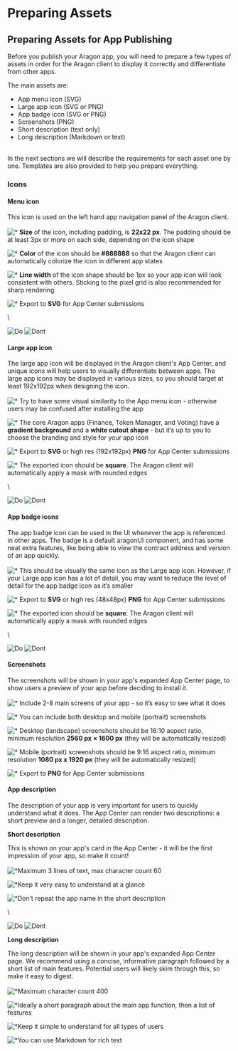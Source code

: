 # Preparing Assets

## Preparing Assets for App Publishing

Before you publish your Aragon app, you will need to prepare a few types of assets in order for the Aragon client to display it correctly and differentiate from other apps.

The main assets are:

* App menu icon (SVG)
* Large app icon (SVG or PNG)
* App badge icon (SVG or PNG)
* Screenshots (PNG)
* Short description (text only)
* Long description (Markdown or text)

\
In the next sections we will describe the requirements for each asset one by one. Templates are also provided to help you prepare everything.

### Icons <a href="#icons" id="icons"></a>

#### Menu icon <a href="#menu-icon" id="menu-icon"></a>

This icon is used on the left hand app navigation panel of the Aragon client.\
\
![\*](https://hack.aragon.org/docs/assets/check.svg) **Size** of the icon, including padding, is **22x22 px**. The padding should be at least 3px or more on each side, depending on the icon shape

![\*](https://hack.aragon.org/docs/assets/check.svg) **Color** of the icon should be **#888888** so that the Aragon client can automatically colorize the icon in different app states

![\*](https://hack.aragon.org/docs/assets/check.svg) **Line width** of the icon shape should be 1px so your app icon will look consistent with others. Sticking to the pixel grid is also recommended for sharp rendering

![\*](https://hack.aragon.org/docs/assets/check.svg) Export to **SVG** for App Center submissions

\


![Do](https://hack.aragon.org/docs/assets/app-center-1.svg) ![Dont](https://hack.aragon.org/docs/assets/app-center-2.svg)

#### Large app icon <a href="#large-app-icon" id="large-app-icon"></a>

The large app icon will be displayed in the Aragon client's App Center, and unique icons will help users to visually differentiate between apps. The large app icons may be displayed in various sizes, so you should target at least 192x192px when designing the icon.\
\
![\*](https://hack.aragon.org/docs/assets/check.svg) Try to have some visual similarity to the App menu icon - otherwise users may be confused after installing the app

![\*](https://hack.aragon.org/docs/assets/check.svg) The core Aragon apps (Finance, Token Manager, and Voting) have a **gradient background** and a **white cutout shape** - but it’s up to you to choose the branding and style for your app icon

![\*](https://hack.aragon.org/docs/assets/check.svg) Export to **SVG** or high res (192x192px) **PNG** for App Center submissions

![\*](https://hack.aragon.org/docs/assets/check.svg) The exported icon should be **square**. The Aragon client will automatically apply a mask with rounded edges

\


![Do](https://hack.aragon.org/docs/assets/app-center-3.svg) ![Dont](https://hack.aragon.org/docs/assets/app-center-4.svg)

#### App badge icons <a href="#app-badge-icons" id="app-badge-icons"></a>

The app badge icon can be used in the UI whenever the app is referenced in other apps. The badge is a default aragonUI component, and has some neat extra features, like being able to view the contract address and version of an app quickly.\
\
![\*](https://hack.aragon.org/docs/assets/check.svg) This should be visually the same icon as the Large app icon. However, if your Large app icon has a lot of detail, you may want to reduce the level of detail for the app badge icon as it’s smaller

![\*](https://hack.aragon.org/docs/assets/check.svg) Export to **SVG** or high res (48x48px) **PNG** for App Center submissions

![\*](https://hack.aragon.org/docs/assets/check.svg) The exported icon should be **square**. The Aragon client will automatically apply a mask with rounded edges

\


![Do](https://hack.aragon.org/docs/assets/app-center-5.svg) ![Dont](https://hack.aragon.org/docs/assets/app-center-6.svg)

#### Screenshots <a href="#screenshots" id="screenshots"></a>

The screenshots will be shown in your app's expanded App Center page, to show users a preview of your app before deciding to install it.\
\
![\*](https://hack.aragon.org/docs/assets/check.svg) Include 2-8 main screens of your app - so it’s easy to see what it does

![\*](https://hack.aragon.org/docs/assets/check.svg) You can include both desktop and mobile (portrait) screenshots

![\*](https://hack.aragon.org/docs/assets/check.svg) Desktop (landscape) screenshots should be 16:10 aspect ratio, minimum resolution **2560 px × 1600 px** (they will be automatically resized)

![\*](https://hack.aragon.org/docs/assets/check.svg) Mobile (portrait) screenshots should be 9:16 aspect ratio, minimum resolution **1080 px x 1920 px** (they will be automatically resized)

![\*](https://hack.aragon.org/docs/assets/check.svg) Export to **PNG** for App Center submissions

#### App description <a href="#app-description" id="app-description"></a>

The description of your app is very important for users to quickly understand what it does. The App Center can render two descriptions: a short preview and a longer, detailed description.

**Short description**

This is shown on your app's card in the App Center - it will be the first impression of your app, so make it count!\
\
![\*](https://hack.aragon.org/docs/assets/check.svg)Maximum 3 lines of text, max character count 60

![\*](https://hack.aragon.org/docs/assets/check.svg)Keep it very easy to understand at a glance

![\*](https://hack.aragon.org/docs/assets/check.svg)Don’t repeat the app name in the short description

\


![Do](https://hack.aragon.org/docs/assets/app-center-7.svg) ![Dont](https://hack.aragon.org/docs/assets/app-center-8.svg)

**Long description**

The long description will be shown in your app's expanded App Center page. We recommend using a concise, informative paragraph followed by a short list of main features. Potential users will likely skim through this, so make it easy to digest.\
\
![\*](https://hack.aragon.org/docs/assets/check.svg)Maximum character count 400

![\*](https://hack.aragon.org/docs/assets/check.svg)Ideally a short paragraph about the main app function, then a list of features

![\*](https://hack.aragon.org/docs/assets/check.svg)Keep it simple to understand for all types of users

![\*](https://hack.aragon.org/docs/assets/check.svg)You can use Markdown for rich text
